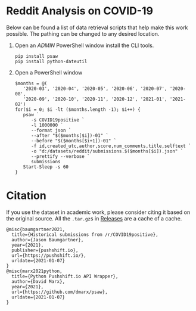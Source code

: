 # Reddit Analysis on COVID-19

Below can be found a list of data retrieval scripts that help make this work possible.
The pathing can be changed to any desired location.

1. Open an _ADMIN_ PowerShell window install the CLI tools.
   ```{ps1}
   pip install psaw
   pip install python-dateutil
   ```
2. Open a PowerShell window
   ```{ps1}
   $months = @(
      '2020-03', '2020-04', '2020-05', '2020-06', '2020-07', '2020-08',
      '2020-09', '2020-10', '2020-11', '2020-12', '2021-01', '2021-02')
   for($i = 0; $i -lt ($months.length -1); $i++) {
      psaw `
         -s COVID19positive `
         -l 1000000 `
         --format json `
         --after "$($months[$i])-01" `
         --before "$($months[$i+1])-01" `
         -f id,created_utc,author,score,num_comments,title,selftext `
         -o "d:/datasets/reddit/submissions.$($months[$i]).json" `
         --prettify --verbose `
         submissions
      Start-Sleep -s 60
   }
   ```
 
# Citation

If you use the dataset in academic work, please consider citing it based on the original source.
All the `.tar.gz`s in [Releases](https://github.com/RedditEpidemicAnalysis/data/releases) are a cache of a cache.

```{bib}
@misc{baumgartner2021,
  title={Historical submissions from /r/COVID19positive},
  author={Jason Baumgartner},
  year={2021},
  publisher={pushshift.io},
  url={https://pushshift.io/},
  urldate={2021-01-07}
}
@misc{marx2021python,
  title={Python Pushshift.io API Wrapper},
  author={David Marx},
  year={2021},
  url={https://github.com/dmarx/psaw},
  urldate={2021-01-07}
}
```
